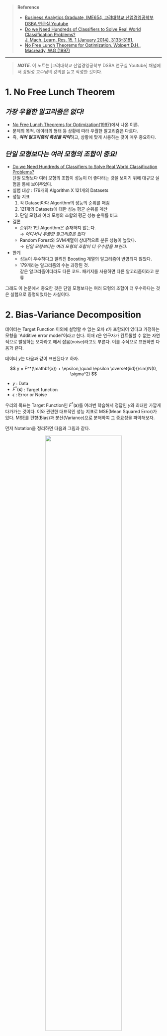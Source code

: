 > **Reference**<br>
> * [Business Analytics Graduate, IME654, 고려대학교 산업경영공학부 DSBA 연구실 Youtube](https://youtube.com/playlist?list=PLetSlH8YjIfWMdw9AuLR5ybkVvGcoG2EW)
> * [Do we Need Hundreds of Classifiers to Solve Real World Classification Problems? <br> J. Mach. Learn. Res. 15, 1 (January 2014), 3133–3181.](https://dl.acm.org/doi/10.5555/2627435.2697065)
> * [No Free Lunch Theorems for Optimization, Wolpert D.H., Macready, W.G (1997)](https://ieeexplore.ieee.org/document/585893)
---

> ***NOTE***. 이 노트는 [고려대학교 산업경영공학부 DSBA 연구실 Youtube] 채널에서 강필성 교수님의 강의를 듣고 작성한 것이다.

# **1. No Free Lunch Theorem**
##  ***가장 우월한 알고리즘은 없다!*** 
* [No Free Lunch Theorems for Optimization(1997)](https://ieeexplore.ieee.org/document/585893)에서 나온 이론.
* 문제의 목적. 데이터의 형태 등 상황에 따라 우월한 알고리즘은 다르다.
* 즉, ***여러 알고리즘의 특성을 파악***하고, 상황에 맞게 사용하는 것이 매우 중요하다. 

## ***단일 모형보다는 여러 모형의 조합이 중요!***
* [Do we Need Hundreds of Classifiers to Solve Real World Classification Problems?](https://dl.acm.org/doi/10.5555/2627435.2697065)<br>
단일 모형보다 여러 모형의 조합이 성능이 더 좋다라는 것을 보이기 위해 대규모 실험을 통해 보여주었다. 
* 실험 대상 : 179개의 Algorithm X 121개의 Datasets
* 성능 지표  
    1. 각 Dataset마다 Algorithm의 성능의 순위를 매김
    2. 121개의 Datasets에 대한 성능 평균 순위를 계산
    3. 단일 모형과 여러 모형의 조합의 평균 성능 순위를 비교
* 결론
    * 순위가 1인 Algorithm은 존재하지 않는다. <br>
    $\rightarrow$ _어디서나 우월한 알고리즘은 없다_
    * Random Forest와 SVM계열이 상대적으로 분류 성능이 높았다. <br>
    $\rightarrow$ _단일 모형보다는 여러 모형의 조합이 더 우수함을 보인다._
* 한계 
    * 성능이 우수하다고 알려진 Boosting 계열의 알고리즘이 반영되지 않았다. 
    * 179개라는 알고리즘의 수는 과장된 것. <br>
    같은 알고리즘이더라도 다른 코드. 패키지를 사용하면 다른 알고리즘이라고 분류

그래도 이 논문에서 중요한 것은 단일 모형보다는 여러 모형의 조합이 더 우수하다는 것은 실험으로 증명되었다는 사실이다.

# **2. Bias-Variance Decomposition**

데이터는 Target Function 이외에 설명할 수 없는 오차 $\epsilon$가 포함되어 있다고 가정하는 모형을 'Additive error model'이라고 한다. 이때 $\epsilon$은 연구자가 컨트롤할 수 없는 자연적으로 발생하는 오차라고 해서 잡음(noise)라고도 부른다. 이를 수식으로 표현하면 다음과 같다.

데이터 $y$는 다음과 같이 표현된다고 하자. 

$$
    y = F^*(\mathbf{x}) + \epsilon,\quad \epsilon \overset{iid}{\sim}N(0, \sigma^2)
$$

* $y$ : Data
* $F^*(\mathbf{x})$ : Target function
* $\epsilon$ : Error or Noise


우리의 목표는 Target Function인 $F^*(\mathbf{x})$를 여러번 학습해서 정답인 $y$와 최대한 가깝게 다가가는 것이다. 이와 관련한 대표적인 성능 지표로 MSE(Mean Squared Error)가 있다. MSE를 편향(Bias)과 분산(Variance)으로 분해하여 그 중요성을 파악해보자.

먼저 Notation을 정리하면 다음과 그림과 같다. 

<div align='center'>
<img src="../images/ensemble01.png" width="70%">
</div>


그리고 어떤 관측값 $\mathbf{x}_0$에 대한 MSE는 다음과 같이 예측값 $\hat{F}(\mathbf{x})$에 대한 편향의 제곱과 분산으로 분해할 수 있다. 

$\mathrm{E}(\epsilon)=0, \mathrm{E}(\epsilon^2)=\sigma^2$이므로 


```math
\begin{aligned}
    MSE(\mathbf{x}_0)
    &= \mathrm{E}\left[(y-\hat{F}(\mathbf{x}))^2\mid \mathbf{x}=\mathbf{x}_0 \right] \\ 
    &= \mathrm{E}\left[\left(F^*(\mathbf{x}_0)+\epsilon - \hat{F}(\mathbf{x}_0)\right)^2\right] \\ 
    &= \mathrm{E}\left[\left(F^*(\mathbf{x}_0) - \hat{F}(\mathbf{x}_0)\right)^2\right] + \sigma^2
\end{aligned}
```

$\mathrm{E}\left[F^*(\mathbf{x}_0) - \bar{F}(\mathbf{x}_0)\right]=0$ 이므로

```math
\begin{aligned}
    MSE(\mathbf{x}_0)
    &= \mathrm{E}\left[\left(F^*(\mathbf{x}_0) - \bar{F}(\mathbf{x}_0) + \bar{F}(\mathbf{x}_0) -\hat{F}(\mathbf{x}_0)\right)^2\right] + \sigma^2 \\    
    &= \mathrm{E}\left[\Big(F^*(\mathbf{x}_0) - \bar{F}(\mathbf{x}_0)\Big)^2\right] + 
    \mathrm{E}\left[\left(\bar{F}(\mathbf{x}_0) -\hat{F}(\mathbf{x}_0)\right)^2\right] + \sigma^2
\end{aligned}
```

$F^*(\mathbf{x}_0) - \bar{F}(\mathbf{x}_0)$는 상수이므로

```math
\begin{aligned}
    MSE(\mathbf{x}_0)
    &= \Big(F^*(\mathbf{x}_0) - \bar{F}(\mathbf{x}_0)\Big)^2 + 
    \mathrm{E}\left[\left(\bar{F}(\mathbf{x}_0) -\hat{F}(\mathbf{x}_0)\right)^2\right] + \sigma^2 \\     
    &= Bias^2\left(\hat{F}(\mathbf{x_0})\right) + Var\left(\hat{F}(\mathbf{x_0})\right) + \sigma^2
\end{aligned}
```

* $Bias^2\left(\hat{F}(\mathbf{x_0})\right)$ : 예측값의 평균 $\bar{F}(\mathbf{x})$ 이 Target Function인 $F^*(\mathbf{x})$와 얼마나 떨어져 있는가?
    * 즉, 예측값들의 평균이 정답을 잘 맞추는 편인가?
    * 편향의 제곱이 작다 $\rightarrow$ 정답을 맞출 가능성이 ***작다***.<br>
    편향의 제곱이 크다 $\rightarrow$ 정답을 맞출 가능성이 ***높다***.
* $Var\left(\hat{F}(\mathbf{x_0})\right)$ : 예측값 $\hat{F}(\mathbf{x})$들이 평균 $\bar{F}(\mathbf{x})$을 중심으로 어떻게 분포되어 있는가?
    * 즉, 예측값들이 모두 정답을 잘 맞추는 편인가?
    * 분산이 작다 $\rightarrow$ 대부분의 예측값들이 정답에 가깝다. <br>
    분산이 크다 $\rightarrow$ 몇몇의 예측값들은 정답과 멀다.
* ★★★ 편향의 제곱($Bias^2$)과 분산($Var$)은 trade-off 관계이다.
    * 가장 이상적인 결과만 나오면 좋겠지만, 대부분의 학습결과는 파란색 과녁의 경우가 많다. 아래의 그림은 가장 가운데가 정답이라고 했을 때의 예측값을 빨간색 점으로 표현한 것이다.
    * Complexity Low
        * 예측값들의 분산은 작으나 실제 값과의 차이는 큰 경우이다. 
        * 단순한 모형에서 많이 보이며, 과소적합(Underfit)이라고 하는데 학습데이터를 늘려 문제를 해결할 수 있다. 
        * Logistirc regression, LDA, KNN(large k) 등이 있다.
    * Complexity High
        * 실제 값을 가깝게 맞추지만 분산이 큰 경우이다. 
        * 복잡한 모형에서 많이 보이며, 과대적합(Overfit)이라고 하는데 검증데이터를 도입하여 문제를 해결할 수 있다. 
        * 학습에 있어서 가장 중요하게 고려해야하는 문제이다.
        * Decision Tree, NN, SVM, KNN(small k) 등이 있다.

    **따라서 우리는 편향의 제곱과 분산을 모두 최소화할 수 있는 지점을 찾을 수 있어야 한다.**

<div align='center'>
<img src="../images/ensemble02.png" width="60%">
</div>


# **3. Ensemble이란?**

앞서 머신러닝에 대한 다양한 모델들에 대해 배웠었다. Ensemble의 Main Idea는 한 Dataset에 대해 다양한 모델들을 여러 번 사용해서 합치면 더 좋은 결과가 나오지 않을까?에서 시작한다. 

* 집단지성, 대수의 법칙과 관련이 있다. 
    * 집단지성(Collective Intelligence)? <br>
    다수의 개체들이 서로 협력 혹은 경쟁을 통하여 얻게 되는 결과이자 집단적 능력을 말한다.(참고. 위키백과)
    * 대수의 법칙(Law of Large Number)? <br>
    모집단에서 무작위로 뽑은 표본의 평균이 전체 모집단의 평균과 가까울 가능성이 높다는 통계와 확률 분야의 기본 개념(참고. 위키백과)


<div align='center'>
<img src="../images/ensemble03.png" width="60%">
</div>

* Ensemble의 핵심 가치
    1. 얼마나 다양한 모델을 사용할 것인가? **<u>Diversity (다양성)</u>**
    2. 결과들을 어떻게 잘 합칠 것인가?

* Ensemble의 종류

    <table align='center'>
    <tr> <th></th><th style="text-align:center">Bagging</th> <th style="text-align:center">Boosting</th> </tr>
    <tr> <td><b>Diversity</b></td>
        <td>Implicit<br>
        각 Learner에 Dataset을 다르게 주면 결과도 달라질 것이다.</th> 
        <td>Explicit<br>
        측정 지표를 통해 이전 모델과 다른 모델이 만들어지도록 유도한다.</td> </tr>
    <tr> <td><b>처리방식</b></td>
        <td>Independent<br>병렬처리 가능</td> 
        <td>Sequential<br>순차적 처리 가능</td> </tr>
    <tr> <td><b>Model</b></td>
        <td>Bootstrap Aggregating</td> 
        <td>AdaBoost, Gradient Boost, XGBoost, LightBGM, CatBoost, ...</td></tr>
    </table>

# **4. Ensemble의 우수성**

단일 모형일 때와 Ensemble 모형일 때의 성능을 수식으로 알아보자. 각 Model 또는 Learner의 모형은 다음과 같이 표현된다.

```math
    y_m(\mathbf{x}) = f(\mathbf{x}) + \epsilon_m(\mathbf{x}),\quad m=1,2,\cdots,M
```

* **Single Model**
    * $m$번째 Model의 오차제곱의 평균 : 
    
```math
    \mathrm{E}\left[\epsilon_m(\mathbf{x})^2\right] 
    = \mathrm{E}\left[\left(y_m(\mathbf{x})-f(\mathbf{x})\right)^2\right]
```
    
    * $M$개의 Model에 대한 오차제곱의 평균
    
```math
    \begin{aligned}
    E_{Avg}
    = \dfrac{1}{M}\sum_{m=1}^M \mathrm{E}\left[\epsilon_m(\mathbf{x})^2\right] 
    \end{aligned}
```

* **Ensemble**
    * 가정 1. 각 Learner의 오차 평균은 0이다. $\quad\mathrm{E}\left[\epsilon_m(\mathbf{x})\right]=0$
    * 가정 2. Learner의 오차들은 서로 독립이다. $\quad\mathrm{E}[\epsilon_m(\mathbf{x})\epsilon_l(\mathbf{x})]=0\;(m\neq l)$
    * Ensemble Estimator

```math
    \dfrac{1}{M}\sum_{m=1}^M y_m(\mathbf{x})
```

    * 오차제곱의 평균

```math
    \begin{aligned}
    E_{Emsemble} 
    &= \mathrm{E}\left[\left(\dfrac{1}{M}\sum_{m=1}^M y_m(\mathbf{x})-f(\mathbf{x})\right)^2\right]\\
    &= \mathrm{E}\left[\left(\dfrac{1}{M}\sum_{m=1}^M \left(y_m(\mathbf{x})-f(\mathbf{x})\right)\right)^2\right]\\
    &= \mathrm{E}\left[\left(\dfrac{1}{M}\sum_{m=1}^M \epsilon_m(\mathbf{x})\right)^2\right]\\
    &= \dfrac{1}{M}E_{Avg}
    \end{aligned}
```
      
* 만약 가정 1, 2가 성립하지 않는다면?

    > **코시-슈바르츠 부등식(Cauchy-Shwarz inequality)**
    > $$ (a^2+b^2)(x^2+y^2) \geq (ax+by)^2$$

```math
    \begin{aligned}
        M\cdot \sum_{m=1}^M \epsilon_m(\mathbf{x})^2
        &=(1^2+1^2+\cdots+1^2)(\epsilon_1(\mathbf{x})^2+\epsilon_2(\mathbf{x})^2+\cdots+\epsilon_M(\mathbf{x})^2)\\
        &\geq \left(\epsilon_1(\mathbf{x})+\epsilon_2(\mathbf{x})+\cdots+\epsilon_M(\mathbf{x})\right)^2
        =\left(\sum_{m=1}^M \epsilon_m(\mathbf{x})\right)^2
    \end{aligned}
```

정리하면

```math
    \begin{aligned}
    M\cdot \sum_{m=1}^M \epsilon_m(\mathbf{x})^2
    &\geq \left(\sum_{m=1}^M \epsilon_m(\mathbf{x})\right)^2\\
    \dfrac{1}{M}\sum_{m=1}^M \epsilon_m(\mathbf{x})^2
    &\geq \left(\dfrac{1}{M}\sum_{m=1}^M \epsilon_m(\mathbf{x})\right)^2 \\
    \end{aligned}
```

```math
    \therefore \mathrm{E}_{Avg} \geq \mathrm{E}_{Ensemble}
```

오차제곱의 평균은 작을수록 성능이 좋다. <br>
따라서 가정이 성립하지 않더라도 단일 모형보다 여러 모형의 조합이 우수함을 증명할 수 있다. 


